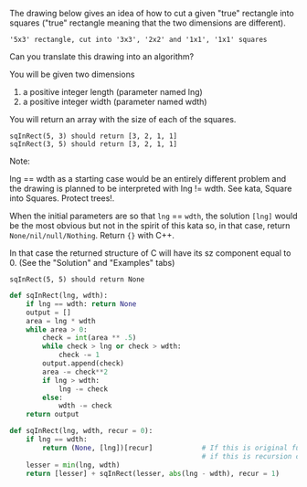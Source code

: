 The drawing below gives an idea of how to cut a given "true" rectangle into squares ("true" rectangle meaning that the two dimensions are different).

    '5x3' rectangle, cut into '3x3', '2x2' and '1x1', '1x1' squares

Can you translate this drawing into an algorithm?

You will be given two dimensions

1. a positive integer length (parameter named lng)
2. a positive integer width (parameter named wdth)

You will return an array with the size of each of the squares.
```
sqInRect(5, 3) should return [3, 2, 1, 1]
sqInRect(3, 5) should return [3, 2, 1, 1]
```
Note:

lng == wdth as a starting case would be an entirely different problem and the drawing is planned to be interpreted with lng != wdth. See kata, Square into Squares. Protect trees!.

When the initial parameters are so that ```lng``` == ```wdth```, the solution ```[lng]``` would be the most obvious but not in the spirit of this kata so, in that case, return ```None/nil/null/Nothing```. Return ```{}``` with C++.

In that case the returned structure of C will have its sz component equal to 0. (See the "Solution" and "Examples" tabs)

    sqInRect(5, 5) should return None
```py
def sqInRect(lng, wdth):
    if lng == wdth: return None
    output = []
    area = lng * wdth
    while area > 0:
        check = int(area ** .5)
        while check > lng or check > wdth:
            check -= 1
        output.append(check)
        area -= check**2
        if lng > wdth:
            lng -= check
        else:
            wdth -= check
    return output
```
```py
def sqInRect(lng, wdth, recur = 0):
    if lng == wdth:
        return (None, [lng])[recur]            # If this is original function call, return None for equal sides (per kata requirement);
                                               # if this is recursion call, we reached the smallest square, so get out of recursion.
    lesser = min(lng, wdth)
    return [lesser] + sqInRect(lesser, abs(lng - wdth), recur = 1)
```
